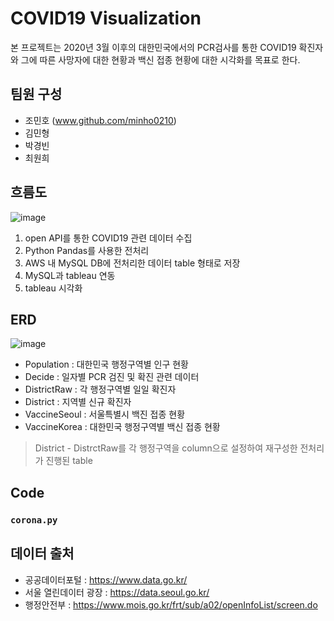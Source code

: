 # COVID19 Visualization
본 프로젝트는 2020년 3월 이후의 대한민국에서의 PCR검사를 통한 COVID19 확진자와 그에 따른 사망자에 대한 현황과 백신 접종 현황에 대한 시각화를 목표로 한다.
## 팀원 구성
- 조민호 (www.github.com/minho0210)
- 김민형
- 박경빈
- 최원희
## 흐름도
![image](https://user-images.githubusercontent.com/85331657/130828187-2c897175-7917-4a83-87c8-b09a464d68aa.png)
1. open API를 통한 COVID19 관련 데이터 수집
2. Python Pandas를 사용한 전처리
3. AWS 내 MySQL DB에 전처리한 데이터 table 형태로 저장
4. MySQL과 tableau 연동
5. tableau 시각화

## ERD
![image](https://user-images.githubusercontent.com/85331657/145345101-5f3e12ea-7e36-4857-9307-a5e62e19b432.png)
- Population : 대한민국 행정구역별 인구 현황
- Decide : 일자별 PCR 검진 및 확진 관련 데이터
- DistrictRaw : 각 행정구역별 일일 확진자
- District : 지역별 신규 확진자
- VaccineSeoul : 서울특별시 백진 접종 현황
- VaccineKorea : 대한민국 행정구역별 백신 접종 현황

> District - DistrctRaw를 각 행정구역을 column으로 설정하여 재구성한 전처리가 진행된 table

## Code

### `corona.py`

## 데이터 출처
- 공공데이터포털 : https://www.data.go.kr/
- 서울 열린데이터 광장 : https://data.seoul.go.kr/
- 행정안전부 : https://www.mois.go.kr/frt/sub/a02/openInfoList/screen.do
